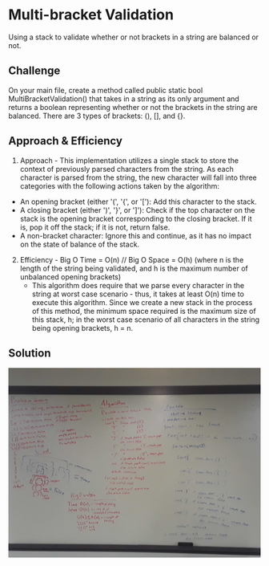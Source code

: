 # Multi-bracket Validation
Using a stack to validate whether or not brackets in a string are balanced or not.

## Challenge
On your main file, create a method called public static bool MultiBracketValidation() that takes in a string as its only argument and returns a boolean representing whether or not the brackets in the string are balanced. There are 3 types of brackets: (), [], and {}.

## Approach & Efficiency
1. Approach - This implementation utilizes a single stack to store the context of previously parsed characters from the string. As each character is parsed from the string, the new character will fall into three categories with the following actions taken by the algorithm:
- An opening bracket (either '(', '{', or '['): Add this character to the stack.
- A closing bracket (either ')', '}', or ']'): Check if the top character on the stack is the opening bracket corresponding to the closing bracket. If it is, pop it off the stack; if it is not, return false.
- A non-bracket character: Ignore this and continue, as it has no impact on the state of balance of the stack.

2. Efficiency - Big O Time = O(n) // Big O Space = O(h) (where n is the length of the string being validated, and h is the maximum number of unbalanced opening brackets)
	- This algorithm does require that we parse every character in the string at worst case scenario - thus, it takes at least O(n) time to execute this algorithm. Since we create a new stack in the process of this method, the minimum space required is the maximum size of this stack, h; in the worst case scenario of all characters in the string being opening brackets, h = n.

## Solution

![Whiteboard for multi-bracket validation](../../assets/Multibracketvalidation.jpg)

